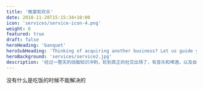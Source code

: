 ```yaml
---
title: '晚宴和欢乐'
date: 2018-11-28T15:15:34+10:00
icon: 'services/service-icon-4.png'
weight: 6
featured: true
draft: false
heroHeading: 'banquet'
heroSubHeading: 'Thinking of acquiring another business? Let us guide you through the process.'
heroBackground: 'services/service2.jpg'
description: '经过一整天的烧脑知识冲刺，轮到真正的社交出场了，有音乐和啤酒，以及自助美食，走动着，畅聊着～'
---
```


没有什么是吃饭的时候不能解决的